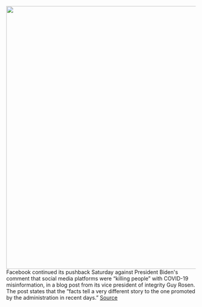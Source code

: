 <img src='https://cdn.vox-cdn.com/thumbor/kMpMjBlS9ftNw4QsDfdKJ_BB0Us=/0x0:3000x2000/1200x800/filters:focal(1260x760:1740x1240)/cdn.vox-cdn.com/uploads/chorus_image/image/69596113/acastro_180928_1777_facebook_hack_0001.0.jpg' width='700px' /><br/>
Facebook continued its pushback Saturday against President Biden's comment that social media platforms were “killing people” with COVID-19 misinformation, in a blog post from its vice president of integrity Guy Rosen. The post states that the “facts tell a very different story to the one promoted by the administration in recent days.”
<a href='https://www.theverge.com/2021/7/17/22581683/facebook-biden-remarks-covid-19-vaccine-misinformation'> Source <a/>